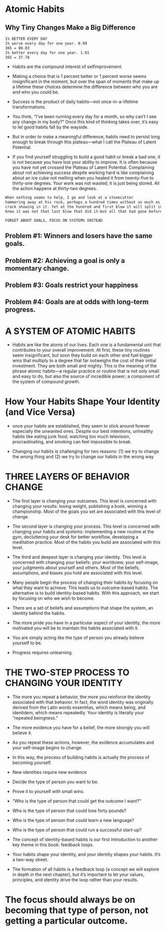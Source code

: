 # Atomic Habits

## Why Tiny Changes Make a Big Difference
```sh
1% BETTER EVERY DAY
1% worse every day for one year. 0.99
365 = 00.03
1% better every day for one year. 1.01
365 = 37.78
```
- Habits are the compound interest of selfimprovement.

- Making a choice that is 1 percent better or 1 percent worse
seems insignificant in the moment, but over the span of moments that make up a
lifetime these choices determine the difference between who you are and who
you could be.

- Success is the product of daily habits—not once-in-a-lifetime
transformations.

- You think, “I’ve been running every day for a month, so why can’t I see any
change in my body?” Once this kind of thinking takes over, it’s easy to let good
habits fall by the wayside.
- But in order to make a meaningful difference, habits
need to persist long enough to break through this plateau—what I call the
Plateau of Latent Potential.

- If you find yourself struggling to build a good habit or break a bad one, it is
not because you have lost your ability to improve. It is often because you have
not yet crossed the Plateau of Latent Potential. Complaining about not achieving
success despite working hard is like complaining about an ice cube not melting
when you heated it from twenty-five to thirty-one degrees. Your work was not
wasted; it is just being stored. All the action happens at thirty-two degrees.

```sh
When nothing seems to help, I go and look at a stonecutter
hammering away at his rock, perhaps a hundred times without as much as a
crack showing in it. Yet at the hundred and first blow it will split in two, and I
know it was not that last blow that did it—but all that had gone before.”
```

```sh
FORGET ABOUT GOALS, FOCUS ON SYSTEMS INSTEAD
```

## Problem #1: Winners and losers have the same goals.

## Problem #2: Achieving a goal is only a momentary change.

## Problem #3: Goals restrict your happiness

## Problem #4: Goals are at odds with long-term progress.

# A SYSTEM OF ATOMIC HABITS

- Habits are like the atoms of our lives. Each one is a fundamental unit that
contributes to your overall improvement. At first, these tiny routines seem
insignificant, but soon they build on each other and fuel bigger wins that
multiply to a degree that far outweighs the cost of their initial investment. They
are both small and mighty. This is the meaning of the phrase atomic habits—a
regular practice or routine that is not only small and easy to do, but also the
source of incredible power; a component of the system of compound growth.

# How Your Habits Shape Your Identity (and Vice Versa)

- once your habits are established, they seem to stick around forever especially the unwanted ones. Despite our best intentions, unhealthy habits like eating junk food, watching too much television, procrastinating, and smoking can feel impossible to break.

- Changing our habits is challenging for two reasons: (1) we try to change the
wrong thing and (2) we try to change our habits in the wrong way

# THREE LAYERS OF BEHAVIOR CHANGE

- The first layer is changing your outcomes. This level is concerned with
changing your results: losing weight, publishing a book, winning a
championship. Most of the goals you set are associated with this level of change.

- The second layer is changing your process. This level is concerned with
changing your habits and systems: implementing a new routine at the gym,
decluttering your desk for better workflow, developing a meditation practice.
Most of the habits you build are associated with this level.

- The third and deepest layer is changing your identity. This level is
concerned with changing your beliefs: your worldview, your self-image, your
judgments about yourself and others. Most of the beliefs, assumptions, and
biases you hold are associated with this level.

- Many people begin the process of changing their habits by focusing on what
they want to achieve. This leads us to outcome-based habits. The alternative is to
build identity-based habits. With this approach, we start by focusing on who we
wish to become.

- There are a set of beliefs and assumptions that shape the system, an
identity behind the habits.

- The more pride you have in a particular aspect of your identity, the more
motivated you will be to maintain the habits associated with it.

- You are simply acting like the type of person you already
believe yourself to be.

- Progress requires unlearning.

# THE TWO-STEP PROCESS TO CHANGING YOUR IDENTITY

- The more you repeat a behavior, the more you reinforce the identity
associated with that behavior. In fact, the word identity was originally derived
from the Latin words essentitas, which means being, and identidem, which
means repeatedly. Your identity is literally your “repeated beingness.”

- The more evidence you have for a belief, the more strongly you will believe it.

- As you repeat these actions, however, the evidence
accumulates and your self-image begins to change.

- In this way, the process of building habits is actually the process of
becoming yourself.

- New identities require new evidence
- Decide the type of person you want to be.
- Prove it to yourself with small wins.

- “Who is the type of person that could get the outcome I want?”
- Who is the type of person that could lose forty pounds?
- Who is the type of person that could learn a new language?
- Who is the type of person that could run a successful start-up?

- The concept of identity-based habits is our first introduction to another key
theme in this book: feedback loops.
- Your habits shape your identity, and your identity shapes your habits. It’s a two-way street.
- The formation of all habits is a feedback loop (a concept we will explore in depth in the next chapter), but it’s
important to let your values, principles, and identity drive the loop rather than your results.

# The focus should always be on becoming that type of person, not getting a particular outcome.






